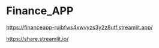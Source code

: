 # Finance_APP

https://financeapp-rujbfws4xwvyzs3y2z8utf.streamlit.app/

https://share.streamlit.io/
